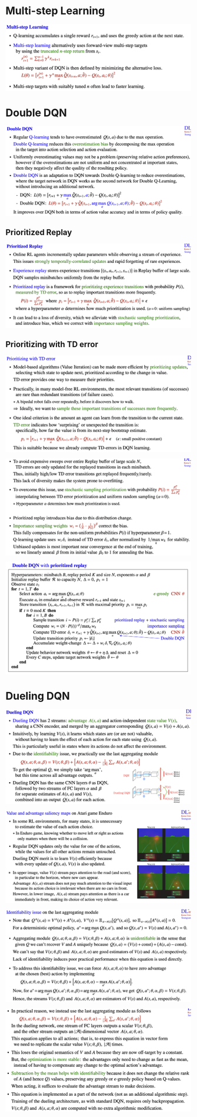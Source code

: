 # Multi-step Learning
![](https://github.com/leesangjun1903/Reinforcement-Learning/blob/main/image/%E1%84%89%E1%85%B3%E1%84%8F%E1%85%B3%E1%84%85%E1%85%B5%E1%86%AB%E1%84%89%E1%85%A3%E1%86%BA%202024-06-06%20%E1%84%8B%E1%85%A9%E1%84%8C%E1%85%A5%E1%86%AB%2011.22.46.png)

# Double DQN
![](https://github.com/leesangjun1903/Reinforcement-Learning/blob/main/image/%E1%84%89%E1%85%B3%E1%84%8F%E1%85%B3%E1%84%85%E1%85%B5%E1%86%AB%E1%84%89%E1%85%A3%E1%86%BA%202024-06-06%20%E1%84%8B%E1%85%A9%E1%84%8C%E1%85%A5%E1%86%AB%2011.23.00.png)

## Prioritized Replay
![](https://github.com/leesangjun1903/Reinforcement-Learning/blob/main/image/%E1%84%89%E1%85%B3%E1%84%8F%E1%85%B3%E1%84%85%E1%85%B5%E1%86%AB%E1%84%89%E1%85%A3%E1%86%BA%202024-06-06%20%E1%84%8B%E1%85%A9%E1%84%8C%E1%85%A5%E1%86%AB%2011.23.15.png)

## Prioritizing with TD error
![](https://github.com/leesangjun1903/Reinforcement-Learning/blob/main/image/%E1%84%89%E1%85%B3%E1%84%8F%E1%85%B3%E1%84%85%E1%85%B5%E1%86%AB%E1%84%89%E1%85%A3%E1%86%BA%202024-06-06%20%E1%84%8B%E1%85%A9%E1%84%8C%E1%85%A5%E1%86%AB%2011.23.25.png)

![](https://github.com/leesangjun1903/Reinforcement-Learning/blob/main/image/%E1%84%89%E1%85%B3%E1%84%8F%E1%85%B3%E1%84%85%E1%85%B5%E1%86%AB%E1%84%89%E1%85%A3%E1%86%BA%202024-06-06%20%E1%84%8B%E1%85%A9%E1%84%8C%E1%85%A5%E1%86%AB%2011.23.37.png)

![](https://github.com/leesangjun1903/Reinforcement-Learning/blob/main/image/%E1%84%89%E1%85%B3%E1%84%8F%E1%85%B3%E1%84%85%E1%85%B5%E1%86%AB%E1%84%89%E1%85%A3%E1%86%BA%202024-06-06%20%E1%84%8B%E1%85%A9%E1%84%8C%E1%85%A5%E1%86%AB%2011.23.49.png)

# Dueling DQN
![](https://github.com/leesangjun1903/Reinforcement-Learning/blob/main/image/%E1%84%89%E1%85%B3%E1%84%8F%E1%85%B3%E1%84%85%E1%85%B5%E1%86%AB%E1%84%89%E1%85%A3%E1%86%BA%202024-06-06%20%E1%84%8B%E1%85%A9%E1%84%8C%E1%85%A5%E1%86%AB%2011.24.03.png)

![](https://github.com/leesangjun1903/Reinforcement-Learning/blob/main/image/%E1%84%89%E1%85%B3%E1%84%8F%E1%85%B3%E1%84%85%E1%85%B5%E1%86%AB%E1%84%89%E1%85%A3%E1%86%BA%202024-06-06%20%E1%84%8B%E1%85%A9%E1%84%8C%E1%85%A5%E1%86%AB%2011.24.13.png)

![](https://github.com/leesangjun1903/Reinforcement-Learning/blob/main/image/%E1%84%89%E1%85%B3%E1%84%8F%E1%85%B3%E1%84%85%E1%85%B5%E1%86%AB%E1%84%89%E1%85%A3%E1%86%BA%202024-06-06%20%E1%84%8B%E1%85%A9%E1%84%8C%E1%85%A5%E1%86%AB%2011.24.21.png)

![](https://github.com/leesangjun1903/Reinforcement-Learning/blob/main/image/%E1%84%89%E1%85%B3%E1%84%8F%E1%85%B3%E1%84%85%E1%85%B5%E1%86%AB%E1%84%89%E1%85%A3%E1%86%BA%202024-06-06%20%E1%84%8B%E1%85%A9%E1%84%8C%E1%85%A5%E1%86%AB%2011.24.46.png)
